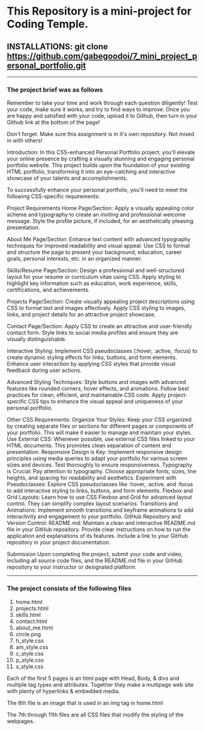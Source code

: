 # This Repository is a mini-project for Coding Temple.

## INSTALLATIONS: git clone https://github.com/gabegoodoi/7_mini_project_personal_portfolio.git

---

### The project brief was as follows

Remember to take your time and work through each question diligently! Test your code, make sure it works, and try to find ways to improve. Once you are happy and satisfied with your code, upload it to Github, then turn in your Github link at the bottom of the page!

Don't forget. Make sure this assignment is in it's own repository. Not mixed in with others!

Introduction:
In this CSS-enhanced Personal Portfolio project, you'll elevate your online presence by crafting a visually stunning and engaging personal portfolio website. This project builds upon the foundation of your existing HTML portfolio, transforming it into an eye-catching and interactive showcase of your talents and accomplishments.

To successfully enhance your personal portfolio, you'll need to meet the following CSS-specific requirements:

Project Requirements
Home Page/Section:
Apply a visually appealing color scheme and typography to create an inviting and professional welcome message.
Style the profile picture, if included, for an aesthetically pleasing presentation.

About Me Page/Section:
Enhance text content with advanced typography techniques for improved readability and visual appeal.
Use CSS to format and structure the page to present your background, education, career goals, personal interests, etc. in an organized manner.

Skills/Resume Page/Section:
Design a professional and well-structured layout for your resume or curriculum vitae using CSS.
Apply styling to highlight key information such as education, work experience, skills, certifications, and achievements.

Projects Page/Section:
Create visually appealing project descriptions using CSS to format text and images effectively.
Apply CSS styling to images, links, and project details for an attractive project showcase.

Contact Page/Section:
Apply CSS to create an attractive and user-friendly contact form.
Style links to social media profiles and ensure they are visually distinguishable.

Interactive Styling:
Implement CSS pseudoclasses (:hover, :active, :focus) to create dynamic styling effects for links, buttons, and form elements.
Enhance user interaction by applying CSS styles that provide visual feedback during user actions.

Advanced Styling Techniques:
Style buttons and images with advanced features like rounded corners, hover effects, and animations.
Follow best practices for clean, efficient, and maintainable CSS code.
Apply project-specific CSS tips to enhance the visual appeal and uniqueness of your personal portfolio.

Other CSS Requirements:
Organize Your Styles:
Keep your CSS organized by creating separate files or sections for different pages or components of your portfolio. This will make it easier to manage and maintain your styles.
Use External CSS:
Whenever possible, use external CSS files linked to your HTML documents. This promotes clean separation of content and presentation.
Responsive Design is Key:
Implement responsive design principles using media queries to adapt your portfolio for various screen sizes and devices. Test thoroughly to ensure responsiveness.
Typography is Crucial:
Pay attention to typography. Choose appropriate fonts, sizes, line heights, and spacing for readability and aesthetics.
Experiment with Pseudoclasses:
Explore CSS pseudoclasses like :hover, :active, and :focus to add interactive styling to links, buttons, and form elements.
Flexbox and Grid Layouts:
Learn how to use CSS Flexbox and Grid for advanced layout control. They can simplify complex layout scenarios.
Transitions and Animations:
Implement smooth transitions and keyframe animations to add interactivity and engagement to your portfolio.
GitHub Repository and Version Control:
README.md: Maintain a clean and interactive README.md file in your GitHub repository. Provide clear instructions on how to run the application and explanations of its features. Include a link to your GitHub repository in your project documentation.

Submission
Upon completing the project, submit your code and video, including all source code files, and the README.md file in your GitHub repository to your instructor or designated platform.

---

### The project consists of the following files

1. home.html
2. projects.html
3. skills.html
4. contact.html
5. about_me.html
6. circle.png
7. h_style.css
8. am_style.css
9. c_style.css
10. p_style.css
11. s_style.css

Each of the first 5 pages is an html page with Head, Body, & divs and multiple tag types and attributes. Together they make a multipage web site with plenty of hyperlinks & embedded media.

The 6th file is an image that is used in an img tag in home.html

The 7th through 11th files are all CSS files that modify the styling of the webpages.
